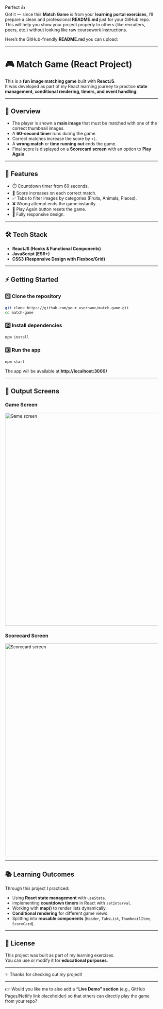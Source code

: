 Perfect 👍  
Got it — since this **Match Game** is from your **learning portal exercises**, I’ll prepare a clean and professional **README.md** just for your GitHub repo. This will help you show your project properly to others (like recruiters, peers, etc.) without looking like raw coursework instructions.  

Here’s the GitHub-friendly **README.md** you can upload:  

***

# 🎮 Match Game (React Project)  

This is a **fun image matching game** built with **ReactJS**.  
It was developed as part of my React learning journey to practice **state management, conditional rendering, timers, and event handling**.  

***

## 📌 Overview  

- The player is shown a **main image** that must be matched with one of the correct thumbnail images.  
- A **60-second timer** runs during the game.  
- Correct matches increase the score by `+1`.  
- A **wrong match** or **time running out** ends the game.  
- Final score is displayed on a **Scorecard screen** with an option to **Play Again**.  

***

## 🚀 Features  

- ⏱️ Countdown timer from 60 seconds.  
- 🎯 Score increases on each correct match.  
- ✅ Tabs to filter images by categories (Fruits, Animals, Places).  
- ❌ Wrong attempt ends the game instantly.  
- 🔄 Play Again button resets the game.  
- 📱 Fully responsive design.  

***

## 🛠️ Tech Stack  

- **ReactJS (Hooks & Functional Components)**  
- **JavaScript (ES6+)**  
- **CSS3 (Responsive Design with Flexbox/Grid)**  

***

## ⚡ Getting Started  

### 1️⃣ Clone the repository  
```bash
git clone https://github.com/your-username/match-game.git
cd match-game
```

### 2️⃣ Install dependencies  
```bash
npm install
```

### 3️⃣ Run the app  
```bash
npm start
```
The app will be available at **http://localhost:3000/**  

***

## 🎥 Output Screens  

### Game Screen  
<img src="https://assets.ccbp.in/frontend/content/react-js/match-game-lg-output.png" alt="Game screen" width="700"/>  

### Scorecard Screen  
<img src="https://assets.ccbp.in/frontend/content/react-js/match-game-score-card-lg-output.png" alt="Scorecard screen" width="700"/>  

***

## 📚 Learning Outcomes  

Through this project I practiced:  
- Using **React state management** with `useState`.  
- Implementing **countdown timers** in React with `setInterval`.  
- Working with **map()** to render lists dynamically.  
- **Conditional rendering** for different game views.  
- Splitting into **reusable components** (`Header`, `TabsList`, `ThumbnailItem`, `ScoreCard`).  

***

## 📜 License  

This project was built as part of my learning exercises.  
You can use or modify it for **educational purposes**.  

***

✨ Thanks for checking out my project!  

***

👉 Would you like me to also add a **“Live Demo” section** (e.g., GitHub Pages/Netlify link placeholder) so that others can directly play the game from your repo?
